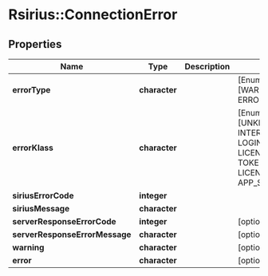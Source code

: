 # Rsirius::ConnectionError


## Properties
Name | Type | Description | Notes
------------ | ------------- | ------------- | -------------
**errorType** | **character** |  | [Enum: [WARNING, ERROR]] 
**errorKlass** | **character** |  | [Enum: [UNKNOWN, INTERNET, LOGIN_SERVER, LICENSE_SERVER, TOKEN, LOGIN, LICENSE, TERMS, APP_SERVER]] 
**siriusErrorCode** | **integer** |  | 
**siriusMessage** | **character** |  | 
**serverResponseErrorCode** | **integer** |  | [optional] 
**serverResponseErrorMessage** | **character** |  | [optional] 
**warning** | **character** |  | [optional] 
**error** | **character** |  | [optional] 



